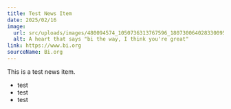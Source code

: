 ```yaml
---
title: Test News Item
date: 2025/02/16
image:
  url: src/uploads/images/480094574_1050736313767596_1807300640283300958_n.jpg
  alt: A heart that says "bi the way, I think you're great"
link: https://www.bi.org
sourceName: Bi.org
---
```

This is a test news item.

* test
* test
* test
